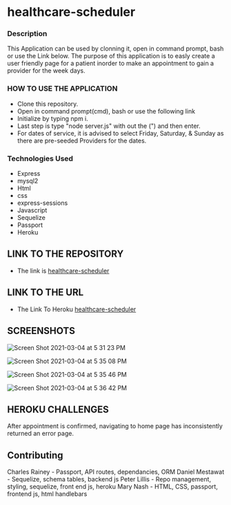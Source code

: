 # healthcare-scheduler

### Description
This Application can be used by clonning it, open in command prompt, bash or use the Link below.  The purpose of this application is to easly create a user friendly page for a patient inorder to make an appointment to gain a provider for the week days.


### HOW TO USE THE APPLICATION

- Clone this repository.
- Open in command prompt(cmd), bash or use the following link
- Initialize by typing npm i.
- Last step is type "node server.js" with out the (") and then enter.
- For dates of service, it is advised to select Friday, Saturday, & Sunday as there are pre-seeded Providers for the dates.

### Technologies Used

- Express
- mysql2
- Html
- css
- express-sessions
- Javascript
- Sequelize
- Passport
- Heroku

## LINK TO THE REPOSITORY
- The link is [healthcare-scheduler](https://github.com/ptlillis/healthcare-scheduler)

## LINK TO THE URL

- The Link To Heroku [healthcare-scheduler](https://immense-escarpment-50949.herokuapp.com/)

## SCREENSHOTS


![Screen Shot 2021-03-04 at 5 31 23 PM](https://user-images.githubusercontent.com/59859358/110039827-cea78a80-7d0f-11eb-9904-2be1caa3d9d9.png)

![Screen Shot 2021-03-04 at 5 35 08 PM](https://user-images.githubusercontent.com/59859358/110040413-c3a12a00-7d10-11eb-8ed0-b1ba0f48868b.png)

![Screen Shot 2021-03-04 at 5 35 46 PM](https://user-images.githubusercontent.com/59859358/110040416-c56aed80-7d10-11eb-9cda-2cb7bb7a3e6f.png)

![Screen Shot 2021-03-04 at 5 36 42 PM](https://user-images.githubusercontent.com/59859358/110040420-c734b100-7d10-11eb-805e-c4cc4c5d2d77.png)

## HEROKU CHALLENGES

After appointment is confirmed, navigating to home page has inconsistently returned an error page. 

## Contributing

 Charles Rainey - Passport, API routes, dependancies, ORM
 Daniel Mestawat - Sequelize, schema tables, backend js
 Peter Lillis - Repo management, styling, sequelize, front end js, heroku
 Mary Nash - HTML, CSS, passport, frontend js, html handlebars

